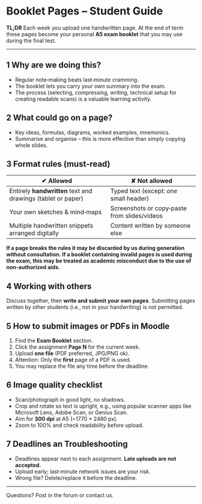 # Booklet Pages – Student Guide

**TL;DR** Each week you upload one handwritten page. At the end of term these pages become your personal **A5 exam booklet** that you may use during the final test.

---

## 1 Why are we doing this?

* Regular note‑making beats last‑minute cramming.
* The booklet lets you carry *your own* summary into the exam.
* The process (selecting, compressing, writing, technical setup for creating readable scans) is a valuable learning activity.

## 2 What could go on a page?

* Key ideas, formulas, diagrams, worked examples, mnemonics.
* Summarise and organise – this is more effective than simply copying whole slides.

## 3 Format rules (must‑read)

| ✔︎ Allowed                                         | ✘ Not allowed                      |
|----------------------------------------------------|------------------------------------|
| Entirely **handwritten** text and drawings (tablet or paper)           | Typed text (except: *one* small header) |
| Your own sketches & mind‑maps                      | Screenshots or copy‑paste from slides/videos |
| Multiple handwritten snippets arranged digitally   | Content written by someone else    |

**If a page breaks the rules it may be discarded by us during generation without consultation. If a booklet containing invalid pages is used during the exam, this may be treated as academic misconduct due to the use of non-authorized aids.**

## 4 Working with others

Discuss together, then **write and submit your own pages**. Submitting pages written by other students (i.e., not in your handwriting) is not permitted.

## 5 How to submit images or PDFs in Moodle

1. Find the **Exam Booklet** section.
2. Click the assignment **Page N** for the current week.
3. Upload **one file** (PDF preferred, JPG/PNG ok).
4. Attention: Only the **first** page of a PDF is used.
5. You may replace the file any time before the deadline.

## 6 Image quality checklist

* Scan/photograph in good light, no shadows.
* Crop and rotate so text is upright, e.g., using popular scanner apps like Microsoft Lens, Adobe Scan, or Genius Scan.
* Aim for **300 dpi** at A5 (~1770 × 2480 px).
* Zoom to 100% and check readability before upload.

## 7 Deadlines an Troubleshooting

* Deadlines appear next to each assignment. **Late uploads are not accepted.**
* Upload early; last‑minute network issues are your risk.
* Wrong file? Delete/replace it before the deadline.

---

Questions? Post in the forum or contact us.
